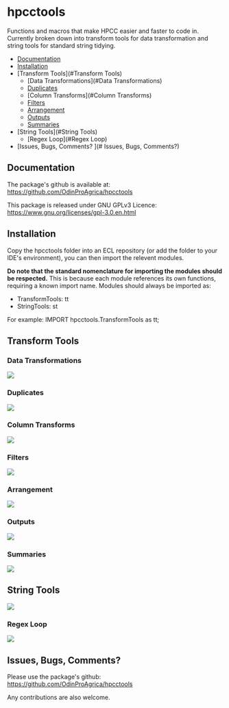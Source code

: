# hpcctools
Functions and macros that make HPCC easier and faster to code in. Currently broken down into transform tools for data transformation and string tools for standard string tidying. 

- [Documentation](#Documentation)
- [Installation](#Installation)
- [Transform Tools](#Transform Tools)
  * [Data Transformations](#Data Transformations)
  * [Duplicates](#Duplicates)
  * [Column Transforms](#Column Transforms)
  * [Filters](#Filters)
  * [Arrangement](#Arrangement)
  * [Outputs](#Outputs)
  * [Summaries](#Summaries)
- [String Tools](#String Tools)
  * [Regex Loop](#Regex Loop)
- [Issues, Bugs, Comments? ](# Issues, Bugs, Comments?)
    
## Documentation
The package's github is available at: https://github.com/OdinProAgrica/hpcctools

This package is released under GNU GPLv3 Licence: https://www.gnu.org/licenses/gpl-3.0.en.html

## Installation
Copy the hpcctools folder into an ECL repository (or add the folder to your IDE's environment), you can then import the relevent modules.

**Do note that the standard nomenclature for importing the modules should be respected.** This is because each module references its own functions, requiring a known import name. Modules should always be imported as:

* TransformTools: tt
* StringTools: st

For example: 
IMPORT hpcctools.TransformTools as tt;

## Transform Tools

### Data Transformations
![](./docs/img/DataTransformations.PNG)

### Duplicates
![](./docs/img/DupsDedups.PNG)

### Column Transforms
![](./docs/img/Columns.PNG)

### Filters
![](./docs/img/Filters.PNG)

### Arrangement
![](./docs/img/Arrange.PNG)

### Outputs
![](./docs/img/Outputs.PNG)

### Summaries
![](./docs/img/Summaries.PNG)

## String Tools
![](./docs/img/StringTools.PNG)

### Regex Loop
![](./docs/img/RegexLoop.PNG)

## Issues, Bugs, Comments? 
Please use the package's github: https://github.com/OdinProAgrica/hpcctools

Any contributions are also welcome.